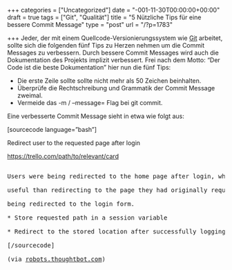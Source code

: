 +++
categories = ["Uncategorized"]
date = "-001-11-30T00:00:00+00:00"
draft = true
tags = ["Git", "Qualität"]
title = "5 Nützliche Tips für eine bessere Commit Message"
type = "post"
url = "/?p=1783"

+++
Jeder, der mit einem Quellcode-Versionierungssystem wie <a title="Git" href="http://git-scm.com/" target="_blank">Git</a> arbeitet, sollte sich die folgenden fünf Tips zu Herzen nehmen um die Commit Messages zu verbessern. Durch bessere Commit Messages wird auch die Dokumentation des Projekts implizit verbessert. Frei nach dem Motto: &#8220;Der Code ist die beste Dokumentation&#8221; hier nun die fünf Tips:

  * Die erste Zeile sollte sollte nicht mehr als 50 Zeichen beinhalten.
  * Überprüfe die Rechtschreibung und Grammatik der Commit Message zweimal.
  * Vermeide das -m / &#8211;message= Flag bei git commit.

Eine verbesserte Commit Message sieht in etwa wie folgt aus:

[sourcecode language=&#8221;bash&#8221;]
  
Redirect user to the requested page after login</pre>
  
https://trello.com/path/to/relevant/card
  
<pre>
  
Users were being redirected to the home page after login, which is less
  
useful than redirecting to the page they had originally requested before
  
being redirected to the login form.

* Store requested path in a session variable
  
* Redirect to the stored location after successfully logging in the user
  
[/sourcecode]

(via <a title="robots.thoughtbot.com" href="http://robots.thoughtbot.com/post/48933156625/5-useful-tips-for-a-better-commit-message" target="_blank">robots.thoughtbot.com</a>)